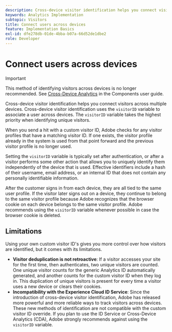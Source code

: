 ```yaml
---
description: Cross-device visitor identification helps you connect visitors across multiple devices.
keywords: Analytics Implementation
subtopic: Visitors
title: Connect users across devices
feature: Implementation Basics
exl-id: dfe278db-01de-4bba-b07a-66d52de1dbe2
role: Developer
---
```

# Connect users across devices

>[!IMPORTANT]
>
>This method of identifying visitors across devices is no longer recommended. See [Cross-Device Analytics](/help/components/cda/overview.md) in the Components user guide.

Cross-device visitor identification helps you connect visitors across multiple devices. Cross-device visitor identification uses the `visitorID` variable to associate a user across devices. The `visitorID` variable takes the highest priority when identifying unique visitors.

When you send a hit with a custom visitor ID, Adobe checks for any visitor profiles that have a matching visitor ID. If one exists, the visitor profile already in the system is used from that point forward and the previous visitor profile is no longer used.

Setting the `visitorID` variable is typically set after authentication, or after a visitor performs some other action that allows you to uniquely identify them independently of the device that is used. Effective identifiers include a hash of their username, email address, or an internal ID that does not contain any personally identifiable information.

After the customer signs in from each device, they are all tied to the same user profile. If the visitor later signs out on a device, they continue to belong to the same visitor profile because Adobe recognizes that the browser cookie on each device belongs to the same visitor profile. Adobe recommends using the `visitorID` variable whenever possible in case the browser cookie is deleted.

## Limitations

Using your own custom visitor ID's gives you more control over how visitors are identified, but it comes with its limitations.

* **Visitor deduplication is not retroactive**: If a visitor accesses your site for the first time, then authenticates, two unique visitors are counted. One unique visitor counts for the generic Analytics ID automatically generated, and another counts for the custom visitor ID when they log in. This duplication of unique visitors is present for every time a visitor uses a new device or clears their cookies.
* **Incompatibility with the Experience Cloud ID Service**: Since the introduction of cross-device visitor identification, Adobe has released more powerful and more reliable ways to track visitors across devices. These new methods of identification are not compatible with the custom visitor ID override. If you plan to use the ID Service or Cross-Device Analytics (CDA), Adobe strongly recommends against using the `visitorID` variable.
